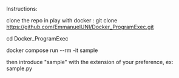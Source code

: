 Instructions:

clone the repo in play with docker : git clone https://github.com/EmmanuelUNI/Docker_ProgramExec.git

cd Docker_ProgramExec

docker compose run --rm -it sample

then introduce "sample" with the extension of your preference, ex: sample.py
